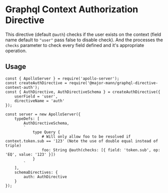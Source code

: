 # Graphql Context Authorization Directive
This directive (default `@auth`) checks if the user exists on the context (field name default to `"user"` pass false to disable check). And the processes the `checks` parameter to check every field defined and it's appropriate operation.

## Usage

    const { ApolloServer } = require('apollo-server');
    const createAuthDirective = require('@major-mann/graphql-directive-context-auth');
    const { AuthDirective, AuthDirectiveSchema } = createAuthDirective({
        userField = 'user',
        directiveName = 'auth'
    });

    const server = new ApolloServer({
        typeDefs: [
            AuthDirectiveSchema,
            `
                type Query {
                    # Will only allow foo to be resolved if context.token.sub == '123' (Note the use of double equal instead of triple)
                    foo: String @auth(checks: [{ field: 'token.sub', op: 'EQ', value: '123' }])
                }
            `
        ],
        schemaDirectives: {
            auth: AuthDirective
        }
    });


